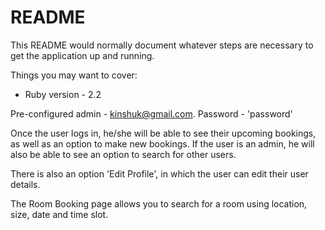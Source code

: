 # README

This README would normally document whatever steps are necessary to get the
application up and running.

Things you may want to cover:

* Ruby version - 2.2

Pre-configured admin - kinshuk@gmail.com. Password - 'password'

Once the user logs in, he/she will be able to see their upcoming bookings, as well as an option to make new bookings.
If the user is an admin, he will also be able to see an option to search for other users.

There is also an option 'Edit Profile', in which the user can edit their user details.

The Room Booking page allows you to search for a room using location, size, date and time slot.
